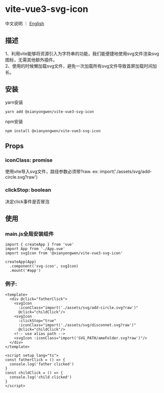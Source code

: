 # vite-vue3-svg-icon
中文说明 ｜
[English](https://github.com/xianyongwen/vite-vue3-svg-icon/blob/master/README.md)

## 描述
1、利用vite能够将资源引入为字符串的功能，我们能便捷地使用svg文件渲染svg图标，无需其他额外插件。  
2、使用的时候懒加载svg文件，避免一次加载所有svg文件导致首屏加载时间加长。

## 安装
yarn安装
```
yarn add @xianyongwen/vite-vue3-svg-icon
```
npm安装
```
npm install @xianyongwen/vite-vue3-svg-icon
```
## Props
### iconClass: promise
使用vite导入svg文件，路径参数必须带?raw. ex: import('./assets/svg/add-circle.svg?raw')
### clickStop: boolean  
决定click事件是否冒泡
## 使用
### main.js全局安装组件
```
import { createApp } from 'vue'
import App from './App.vue'
import svgIcon from '@xianyongwen/vite-vue3-svg-icon'

createApp(App)
  .component('svg-icon', svgIcon)
  .mount('#app')
```
### 例子:
```
<template>
  <div @click="fatherClick">
    <svgIcon
      :iconClass="import('./assets/svg/add-circle.svg?raw')"
      @click="childClick"/>
    <svgIcon
      :clickStop="true"
      :iconClass="import('./assets/svg/disconnet.svg?raw')"
      @click="childClick"/>
    <!-- use alias path -->
    <svgIcon :iconClass="import('SVG_PATH/ameFolder.svg?raw')"/>
  </div>
</template>

<script setup lang="ts">
const fatherClick = () => {
  console.log('father clicked')
}
const childClick = () => {
  console.log('child clicked')
}
</script>
```